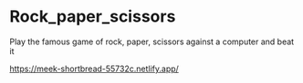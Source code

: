 # Rock_paper_scissors
Play the famous game of rock, paper, scissors against a computer and beat it

https://meek-shortbread-55732c.netlify.app/

